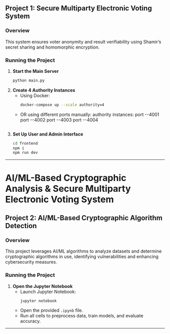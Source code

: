 ## Project 1: Secure Multiparty Electronic Voting System
### Overview
This system ensures voter anonymity and result verifiability using Shamir’s secret sharing and homomorphic encryption.

### Running the Project
1. **Start the Main Server**
   ```bash
   python main.py
   ```
2. **Create 4 Authority Instances**
   - Using Docker:
     ```bash
     docker-compose up --scale authority=4
     ```
   - OR using different ports manually:
     authority instances:
     port --4001
     port --4002
     port --4003
     port --4004
     ```
3. **Set Up User and Admin Interface**
   ```bash
   cd frontend
   npm i
   npm run dev
   ```

---

# AI/ML-Based Cryptographic Analysis & Secure Multiparty Electronic Voting System

## Project 2: AI/ML-Based Cryptographic Algorithm Detection
### Overview
This project leverages AI/ML algorithms to analyze datasets and determine cryptographic algorithms in use, identifying vulnerabilities and enhancing cybersecurity measures.

### Running the Project
1. **Open the Jupyter Notebook**
   - Launch Jupyter Notebook:
     ```bash
     jupyter notebook
     ```
   - Open the provided `.ipynb` file.
   - Run all cells to preprocess data, train models, and evaluate accuracy.

---
